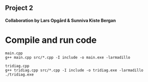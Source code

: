 ## Project 2

#### Collaboration by Lars Opgård & Sunniva Kiste Bergan


# Compile and run code

    main.cpp
    g++ main.cpp src/*.cpp -I include -o main.exe -larmadillo

    tridiag.cpp
    g++ tridiag.cpp src/*.cpp -I include -o tridiag.exe -larmadillo
    ./tridiag.exe
